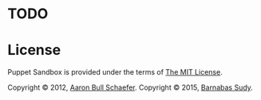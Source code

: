 TODO
====

License
=======

Puppet Sandbox is provided under the terms of [The MIT
License](http://www.opensource.org/licenses/MIT).

Copyright &copy; 2012, [Aaron Bull Schaefer](mailto:aaron@elasticdog.com).
Copyright &copy; 2015, [Barnabas Sudy](mailto:barnabas.sudy@gmail.com).
